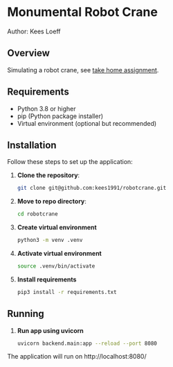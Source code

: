 # Monumental Robot Crane

Author: Kees Loeff

## Overview

Simulating a robot crane, see [take home assignment](https://terraformco.notion.site/Visualizing-a-Robotic-Crane-Controls-3134774001644de2afaf41e82e01654b).

## Requirements

- Python 3.8 or higher
- pip (Python package installer)
- Virtual environment (optional but recommended)

## Installation

Follow these steps to set up the application:

1. **Clone the repository**:
   ```bash
   git clone git@github.com:kees1991/robotcrane.git
   
2. **Move to repo directory**:
    ```bash
   cd robotcrane 
   
3. **Create virtual environment**
   ```bash
   python3 -m venv .venv
   
4. **Activate virtual environment**
   ```bash
   source .venv/bin/activate
   
5. **Install requirements**
   ```bash
   pip3 install -r requirements.txt
   ```
   
## Running

1. **Run app using uvicorn** 
    ```bash
   uvicorn backend.main:app --reload --port 8080
   ```
The application will run on http://localhost:8080/